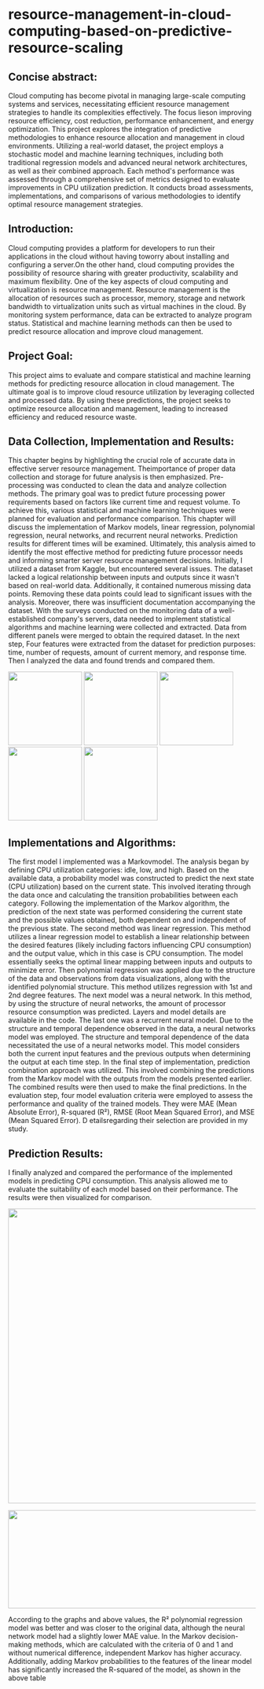 # resource-management-in-cloud-computing-based-on-predictive-resource-scaling
## Concise abstract:
  Cloud computing has become pivotal in managing large-scale computing systems and services, necessitating efficient resource management strategies to handle its complexities effectively. The focus lieson improving 
  resource efficiency, cost reduction, performance enhancement, and energy optimization. This project explores the integration of predictive methodologies to enhance resource allocation and management in cloud 
  environments. Utilizing a real-world dataset, the project employs a stochastic model and machine learning techniques, including both traditional regression models and advanced neural network architectures, as 
  well as their combined approach. Each method's performance was assessed through a comprehensive set of metrics designed to evaluate improvements in CPU utilization prediction. It conducts broad assessments, 
  implementations, and comparisons of various methodologies to identify optimal resource management strategies.

## Introduction:
 Cloud computing provides a platform for developers to run their applications in the cloud without having toworry about installing and configuring a server.On the other hand, cloud computing provides the 
 possibility of resource sharing with greater productivity, scalability and maximum flexibility. One of the key aspects of cloud computing and virtualization is resource management. Resource management is the 
 allocation of resources such as processor, memory, storage and network bandwidth to virtualization units such as virtual machines in the cloud. By monitoring system performance, data can be extracted to analyze 
 program status. Statistical and machine learning methods can then be used to predict resource allocation and improve cloud management.

## Project Goal:
 This project aims to evaluate and compare statistical and machine learning methods for predicting resource allocation in cloud management. The ultimate goal is to improve cloud resource utilization by leveraging
 collected and processed data. By using these predictions, the project seeks to optimize resource allocation and management, leading to increased efficiency and reduced resource waste.

## Data Collection, Implementation and Results:
 This chapter begins by highlighting the crucial role of accurate data in effective server resource management. Theimportance of proper data collection and storage for future analysis is then emphasized. Pre- 
 processing was conducted to clean the data and analyze collection methods. The primary goal was to predict future processing power requirements based on factors like current time and request volume. To achieve 
 this, various statistical and machine learning techniques were planned for evaluation and performance comparison. This chapter will discuss the implementation of Markov models, linear regression, polynomial 
 regression, neural networks, and recurrent neural networks. Prediction results for different times will be examined. Ultimately, this analysis aimed to identify the most effective method for predicting future 
 processor needs and informing smarter server resource management decisions. Initially, I utilized a dataset from Kaggle, but encountered several issues. The dataset lacked a logical relationship between inputs 
 and outputs since it wasn't based on real-world data. Additionally, it contained numerous missing data points. Removing these data points could lead to significant issues with the analysis. Moreover, there was 
 insufficient documentation accompanying the dataset. With the surveys conducted on the monitoring data of a well-established company's servers, data needed to implement statistical algorithms and machine 
 learning were collected and extracted. Data from different panels were merged to obtain the required dataset. In the next step, Four features were extracted from the dataset for prediction purposes: time, number 
 of requests, amount of current memory, and response time. Then I analyzed the data and found trends and compared them.

 <img src="https://github.com/user-attachments/assets/09ae3fe3-b99a-41ac-9b0b-5c2cb4744385" width="150" height="150"/>
 <img src="https://github.com/user-attachments/assets/72dd370f-eb1a-4671-a6e6-73718dd4da89" width="150" height="150"/>
 <img src="https://github.com/user-attachments/assets/e1ed986b-bca0-4342-9b89-33afe9bc2d78" width="150" height="150"/>
 <img src="https://github.com/user-attachments/assets/2de1e08f-2103-4e1b-9d70-19a252f02217" width="150" height="150"/>
 <img src="https://github.com/user-attachments/assets/7f795a63-a096-44ac-8742-097efbb0acac" width="150" height="150"/>


## Implementations and Algorithms:
 The first model I implemented was a Markovmodel. The analysis began by defining CPU utilization categories: idle, low, and high. Based on the available data, a probability model was constructed to predict the 
 next state (CPU utilization) based on the current state. This involved iterating through the data once and calculating the transition probabilities between each category. Following the implementation of the 
 Markov algorithm, the prediction of the next state was performed considering the current state and the possible values obtained, both dependent on and independent of the previous state. The second method was 
 linear regression. This method utilizes a linear regression model to establish a linear relationship between the desired features (likely including factors influencing CPU consumption) and the output value, 
 which in this case is CPU consumption. The model essentially seeks the optimal linear mapping between inputs and outputs to minimize error. Then polynomial regression was applied due to the structure of the data 
 and observations from data visualizations, along with the identified polynomial structure. This method utilizes regression with 1st and 2nd degree features. The next model was a neural network. In this method, 
 by using the structure of neural networks, the amount of processor resource consumption was predicted. Layers and model details are available in the code. The last one was a recurrent neural model. Due to the 
 structure and temporal dependence observed in the data, a neural networks model was employed. The structure and temporal dependence of the data necessitated the use of a neural networks model. This model 
 considers both the current input features and the previous outputs when determining the output at each time step. In the final step of implementation, prediction combination approach was utilized. This involved
 combining the predictions from the Markov model with the outputs from the models presented earlier. The combined results were then used to make the final predictions. In the evaluation step, four model 
 evaluation criteria were employed to assess the performance and quality of the trained models. They were MAE (Mean Absolute Error), R-squared (R²), RMSE (Root Mean Squared Error), and MSE (Mean Squared Error). D 
 etailsregarding their selection are provided in my study.


## Prediction Results:
 I finally analyzed and compared the performance of the implemented models in predicting CPU consumption. This analysis allowed me to evaluate the suitability of each model based on their performance. The results 
 were then visualized for comparison.

 <img src="https://github.com/user-attachments/assets/87da8cdb-86c7-47bb-b422-da27e5ea581b" width="600" height="600"/>
 <p></p>
 <img src="https://github.com/user-attachments/assets/4306ab7e-209a-466f-a405-0e6cc9cfc35f" width="600" height="200"/>

 According to the graphs and above values, the R² polynomial regression model was better and was closer to the original data, although the neural network model had a slightly lower MAE value. In the Markov 
 decision-making methods, which are calculated with the criteria of 0 and 1 and without numerical difference, independent Markov has higher accuracy. Additionally, adding Markov probabilities to the features of 
 the linear model has significantly increased the R-squared of the model, as shown in the above table






